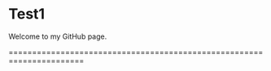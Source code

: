 # Test1
Welcome to my GitHub page.

======================================================================